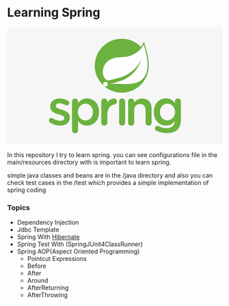 # Learning Spring

![Spring_logo](pictures/31-314820_logo-spring-spring-framework-logo-svg.jpg)

In this repository I try to learn spring. you can see configurations file in the main/resources directory with is important to
learn spring.

simple java classes and beans are in the /java directory and also you can check test cases in the /test which provides a simple implementation of spring coding

### Topics
* Dependency Injection
* Jdbc Template
* Spring With [Hibernate](https://github.com/Sepehr79/Hibernate_Course)
* Spring Test With (SpringJUnit4ClassRunner)
* Spring AOP(Aspect Oriented Programming)
    * Pointcut Expressions
    * Before
    * After
    * Around  
    * AfterReturning
    * AfterThrowing
 